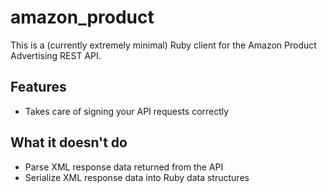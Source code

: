 # amazon_product

This is a (currently extremely minimal) Ruby client for the Amazon
Product Advertising REST API.

## Features

  * Takes care of signing your API requests correctly

## What it doesn't do

  * Parse XML response data returned from the API
  * Serialize XML response data into Ruby data structures
